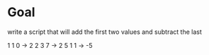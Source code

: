 # Goal 

write a script that will add the first two values and subtract the last

1 1 0 -> 2
2 3 7 -> 2
5 1 1 -> -5
